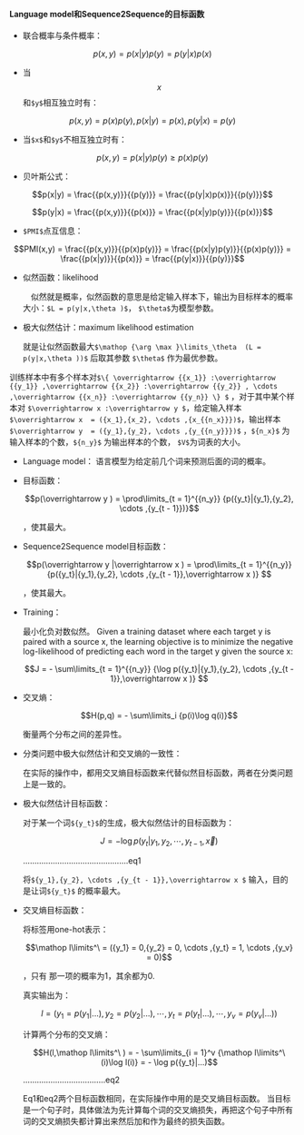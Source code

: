 <script type="text/javascript" src="http://cdn.mathjax.org/mathjax/latest/MathJax.js?config=default"></script>

####  Language model和Sequence2Sequence的目标函数&emsp; &ensp;
- 联合概率与条件概率：
```math
p(x,y) = p(x|y)p(y) = p(y|x)p(x)
```
- 当$$x$$和`$y$`相互独立时有：
```math
p(x,y) = p(x)p(y),
p(x|y) = p(x),
p(y|x) = p(y)
```
- 当`$x$`和`$y$`不相互独立时有：
 ```math
p(x,y) = p(x|y)p(y) \ge p(x)p(y)
```
- 贝叶斯公式：

```math
p(x|y) = \frac{{p(x,y)}}{{p(y)}} = \frac{{p(y|x)p(x)}}{{p(y)}}
```
```math
p(y|x) = \frac{{p(x,y)}}{{p(x)}} = \frac{{p(x|y)p(y)}}{{p(x)}}
``` 
- `$PMI$`点互信息：
 
```math
PMI(x,y) = \frac{{p(x,y)}}{{p(x)p(y)}} = \frac{{p(x|y)p(y)}}{{p(x)p(y)}} = \frac{{p(x|y)}}{{p(x)}} = \frac{{p(y|x)}}{{p(y)}}
```

- 似然函数：likelihood

    &emsp;似然就是概率，似然函数的意思是给定输入样本下，输出为目标样本的概率大小：`$L = p(y|x,\theta )$`，
    `$\theta$`为模型参数。
- 极大似然估计：maximum likelihood estimation
    
    就是让似然函数最大`$\mathop {\arg \max }\limits_\theta  (L = p(y|x,\theta ))$` 后取其参数 `$\theta$` 作为最优参数。


训练样本中有多个样本对`$\{ \overrightarrow {{x_1}} :\overrightarrow {{y_1}} ,\overrightarrow {{x_2}} :\overrightarrow {{y_2}} , \cdots ,\overrightarrow {{x_n}} :\overrightarrow {{y_n}} \} $` ，对于其中某个样本对 `$\overrightarrow x :\overrightarrow y $`，给定输入样本 `$\overrightarrow x  = ({x_1},{x_2}, \cdots ,{x_{{n_x}}})$`，输出样本`$\overrightarrow y  = ({y_1},{y_2}, \cdots ,{y_{{n_y}}})$` ，`${n_x}$` 为输入样本的个数，`${n_y}$` 为输出样本的个数， `$V$`为词表的大小。

- Language model：
语言模型为给定前几个词来预测后面的词的概率。

- 目标函数：

    ```math
    p(\overrightarrow y ) = \prod\limits_{t = 1}^{{n_y}} {p({y_t}|{y_1},{y_2}, \cdots ,{y_{t - 1}})}
    ```
    ，使其最大。

- Sequence2Sequence model目标函数：

    ```math
    p(\overrightarrow y |\overrightarrow x ) = \prod\limits_{t = 1}^{{n_y}} {p({y_t}|{y_1},{y_2}, \cdots ,{y_{t - 1}},\overrightarrow x )} 
    ```
     
    ，使其最大。

- Training：

    最小化负对数似然。
    Given a training dataset where each target y is paired with a source x, the learning objective
    is to minimize the negative log-likelihood of predicting each word in the target y given the
    source x:
 
    ```math
    J =  - \sum\limits_{t = 1}^{{n_y}} {\log p({y_t}|{y_1},{y_2}, \cdots ,{y_{t - 1}},\overrightarrow x )} 
    ```

- 交叉熵：
	  
    ```math
    H(p,q) =  - \sum\limits_i {p(i)\log q(i)}
    ```
    
    衡量两个分布之间的差异性。

- 分类问题中极大似然估计和交叉熵的一致性：
	
    在实际的操作中，都用交叉熵目标函数来代替似然目标函数，两者在分类问题上是一致的。

- 极大似然估计目标函数：
    	
    对于某一个词`${y_t}$`的生成，极大似然估计的目标函数为：
    ```math
    J =  - \log p({y_t}|{y_1},{y_2}, \cdots ,{y_{t - 1}},\overrightarrow x )
    ```	   
    
    ……………………………………….eq1
   
    将`${y_1},{y_2}, \cdots ,{y_{t - 1}},\overrightarrow x $` 输入，目的是让词`${y_t}$` 的概率最大。

- 交叉熵目标函数：

    将标签用one-hot表示：
    
    ```math
    \mathop l\limits^\  = ({y_1} = 0,{y_2} = 0, \cdots ,{y_t} = 1, \cdots ,{y_v} = 0)
    ```
    ，只有 那一项的概率为1，其余都为0.
    
    真实输出为：
    
    ```math
    l = ({y_1} = p({y_1}|...),{y_2} = p({y_2}|...), \cdots ,{y_t} = p({y_t}|...), \cdots ,{y_v} = p({y_v}|...))
    ```

    计算两个分布的交叉熵：

    ```math
    H(l,\mathop l\limits^\ ) =  - \sum\limits_{i = 1}^v {\mathop l\limits^\ (i)\log l(i)}  =  - \log p({y_t}|...)
    ```

    ………………………………eq2
    
    Eq1和eq2两个目标函数相同，在实际操作中用的是交叉熵目标函数。
    当目标是一个句子时，具体做法为先计算每个词的交叉熵损失，再把这个句子中所有词的交叉熵损失都计算出来然后加和作为最终的损失函数。


